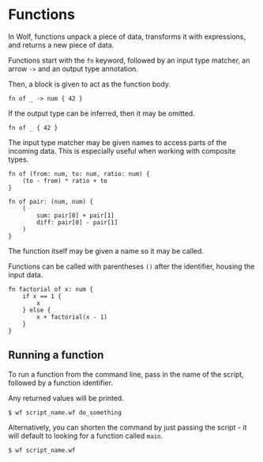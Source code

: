 # Functions

In Wolf, functions unpack a piece of data, transforms it with expressions, and
returns a new piece of data.

Functions start with the `fn` keyword, followed by an input type
matcher, an arrow `->` and an output type annotation.

Then, a block is given to act as the function body.

```
fn of _ -> num { 42 }
```

If the output type can be inferred, then it may be omitted.

```
fn of _ { 42 }
```

The input type matcher may be given names to access parts of the incoming data.
This is especially useful when working with composite types.

```
fn of (from: num, to: num, ratio: num) {
	(to - from) * ratio + to
}

fn of pair: (num, num) {
	(
		sum: pair[0] + pair[1]
		diff: pair[0] - pair[1]
	)
}
```

The function itself may be given a name so it may be called.

Functions can be called with parentheses `()` after the identifier, housing the
input data.

```
fn factorial of x: num {
	if x == 1 {
		x
	} else {
		x + factorial(x - 1)
	}
}
```



## Running a function

To run a function from the command line, pass in the name of the
script, followed by a function identifier.

Any returned values will be printed.

```
$ wf script_name.wf do_something
```

Alternatively, you can shorten the command by just passing the script - it will
default to looking for a function called `main`.

```
$ wf script_name.wf
```